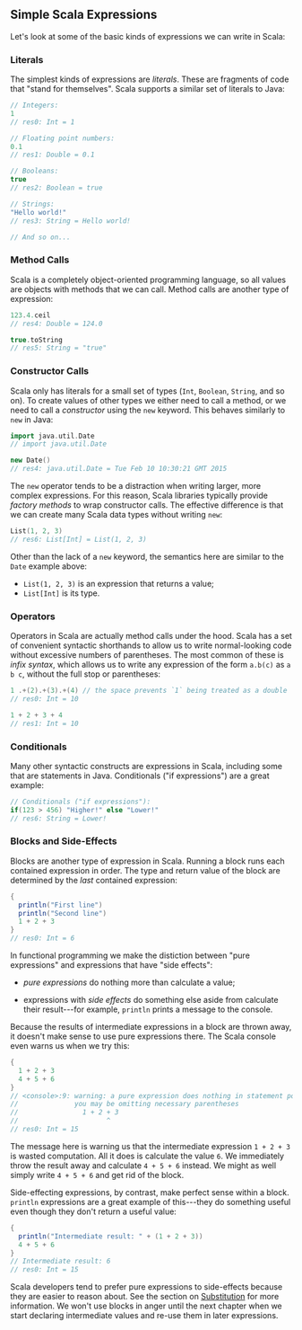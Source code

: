 ## Simple Scala Expressions

Let's look at some of the basic kinds of expressions we can write in Scala:

### Literals

The simplest kinds of expressions are *literals*.
These are fragments of code that "stand for themselves".
Scala supports a similar set of literals to Java:

~~~ scala
// Integers:
1
// res0: Int = 1

// Floating point numbers:
0.1
// res1: Double = 0.1

// Booleans:
true
// res2: Boolean = true

// Strings:
"Hello world!"
// res3: String = Hello world!

// And so on...
~~~

### Method Calls

Scala is a completely object-oriented programming language,
so all values are objects with methods that we can call.
Method calls are another type of expression:

~~~ scala
123.4.ceil
// res4: Double = 124.0

true.toString
// res5: String = "true"
~~~

### Constructor Calls

Scala only has literals for a small set of types
(`Int`, `Boolean`, `String`, and so on).
To create values of other types we either need to call a method,
or we need to call a *constructor* using the `new` keyword.
This behaves similarly to `new` in Java:

~~~ scala
import java.util.Date
// import java.util.Date

new Date()
// res4: java.util.Date = Tue Feb 10 10:30:21 GMT 2015
~~~

The `new` operator tends to be a distraction when writing
larger, more complex expressions. For this reason,
Scala libraries typically provide *factory methods* to wrap constructor calls.
The effective difference is that we can create many
Scala data types without writing `new`:

~~~ scala
List(1, 2, 3)
// res6: List[Int] = List(1, 2, 3)
~~~

Other than the lack of a `new` keyword,
the semantics here are similar to the `Date` example above:

 - `List(1, 2, 3)` is an expression that returns a value;
 - `List[Int]` is its type.

### Operators

Operators in Scala are actually method calls under the hood.
Scala has a set of convenient syntactic shorthands
to allow us to write normal-looking code
without excessive numbers of parentheses.
The most common of these is *infix syntax*,
which allows us to write any expression of the form `a.b(c)`
as `a b c`, without the full stop or parentheses:

~~~ scala
1 .+(2).+(3).+(4) // the space prevents `1` being treated as a double
// res0: Int = 10

1 + 2 + 3 + 4
// res1: Int = 10
~~~

### Conditionals

Many other syntactic constructs are expressions in Scala,
including some that are statements in Java.
Conditionals ("if expressions") are a great example:

~~~ scala
// Conditionals ("if expressions"):
if(123 > 456) "Higher!" else "Lower!"
// res6: String = Lower!
~~~

### Blocks and Side-Effects

Blocks are another type of expression in Scala.
Running a block runs each contained expression in order.
The type and return value of the block are determined
by the *last* contained expression:

~~~ scala
{
  println("First line")
  println("Second line")
  1 + 2 + 3
}
// res0: Int = 6
~~~

In functional programming we make the distiction between
"pure expressions" and expressions that have "side effects":

 - *pure expressions* do nothing more than calculate a value;

 - expressions with *side effects* do something else aside from
   calculate their result---for example,
   `println` prints a message to the console.

Because the results of intermediate expressions in a block are thrown away,
it doesn't make sense to use pure expressions there.
The Scala console even warns us when we try this:

~~~ scala
{
  1 + 2 + 3
  4 + 5 + 6
}
// <console>:9: warning: a pure expression does nothing in statement position;
//              you may be omitting necessary parentheses
//                1 + 2 + 3
//                      ^
// res0: Int = 15
~~~

The message here is warning us that
the intermediate expression `1 + 2 + 3` is wasted computation.
All it does is calculate the value `6`.
We immediately throw the result away and calculate `4 + 5 + 6` instead.
We might as well simply write `4 + 5 + 6` and get rid of the block.

Side-effecting expressions, by contrast, make perfect sense within a block.
`println` expressions are a great example of this---they
do something useful even though they don't return a useful value:

~~~ scala
{
  println("Intermediate result: " + (1 + 2 + 3))
  4 + 5 + 6
}
// Intermediate result: 6
// res0: Int = 15
~~~

Scala developers tend to prefer pure expressions to side-effects
because they are easier to reason about.
See the section on [Substitution](#sec-substitution) for more information.
We won't use blocks in anger until the next chapter when
we start declaring intermediate values and re-use them in later expressions.
